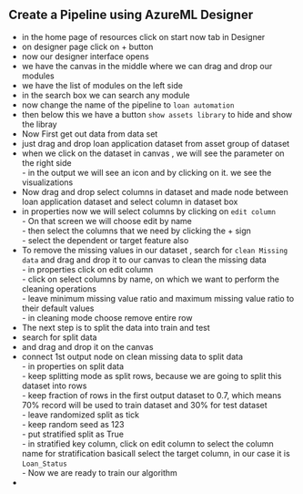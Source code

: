 ## Create a Pipeline using AzureML Designer
- in the home page of resources click on start now tab in Designer
- on designer page click on + button
- now our designer interface opens
- we have the canvas in the middle where we can drag and drop our modules
- we have the list of modules on the left side
- in the search box we can search any module
- now change the name of the pipeline to `loan automation`
- then below this we have a button  `show assets library` to hide and show the libray
- Now First get out data from data set 
- just drag and drop loan application dataset from asset group of dataset
- when we click on the dataset in canvas , we will see the parameter on the right side <br>
          - in the output we will see an icon and by clicking on it. we see the visualizations
- Now drag and drop select columns in dataset and made node between loan application dataset and select column in dataset box
- in properties now we will select columns by clicking on `edit column` <br>
           - On that screen we will choose edit by name <br>
           - then select the columns that we need by clicking the + sign <br>
           - select the dependent or target feature also <br>
- To remove the missing values in our dataset , search for `clean Missing data` and drag and drop it to our canvas to clean the missing data <br>
           - in properties click on edit column <br>
           - click on select columns by name, on which we want to perform the cleaning operations <br>
           - leave minimum missing value ratio and maximum missing value ratio to their default values <br>
           - in cleaning mode choose remove entire row <br>
- The next step is to split the data into train and test
- search for split data
- and drag and drop it on the canvas
- connect 1st output node on clean missing data to split data <br>
           - in properties on split data <br>
           - keep splitting mode as split rows, because we are going to split this dataset into rows <br>
           - keep fraction of rows in the first output dataset to 0.7, which means 70% record will be used to train dataset and 30% for test dataset <br>
           - leave randomized split as tick <br>
           - keep random seed as 123 <br>
           - put stratified split as True <br>
           - in stratified key column, click on edit column to select the column name for stratification basicall select the target column, in our case it is `Loan_Status` <br>
           - Now we are ready to train our algorithm <br>
- 
